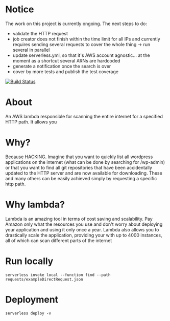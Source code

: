 # Notice

The work on this project is currently ongoing.
The next steps to do:

* validate the HTTP request
* job creator does not finish within the time limit for all IPs and currently
requires sending several requests to cover the whole thing -> run several in parallel
* update serverless.yml, so that it's AWS account agnostic... at the moment as a shortcut several ARNs are hardcoded
* generate a notification once the search is over
* cover by more tests and publish the test coverage

[![Build Status](https://travis-ci.org/kamiljano/pathFinderLambda.svg?branch=master)](https://travis-ci.org/kamiljano/pathFinderLambda)

# About

An AWS lambda responsible for scanning the entire internet for a specified HTTP path.
It allows you 

# Why?

Because HACKING. Imagine that you want to quickly list all wordpress applications on the internet
(what can be done by searching for <allIPs>/wp-admin) or that you want to find all git repositories
that have been accidentally updated to the HTTP server and are now available for downloading. These and many
others can be easily achieved simply by requesting a specific http path. 

# Why lambda?

Lambda is an amazing tool in terms of cost saving and scalability. Pay Amazon only what the resources you use
and don't worry about deploying your application and using it only once a year.
Lambda also allows you to drastically scale the application, providing your with up to 4000 instances,
all of which can scan different parts of the internet

# Run locally

```commandline
serverless invoke local --function find --path requests/exampleDirectRequest.json
```

# Deployment 

```commandline
serverless deploy -v
```